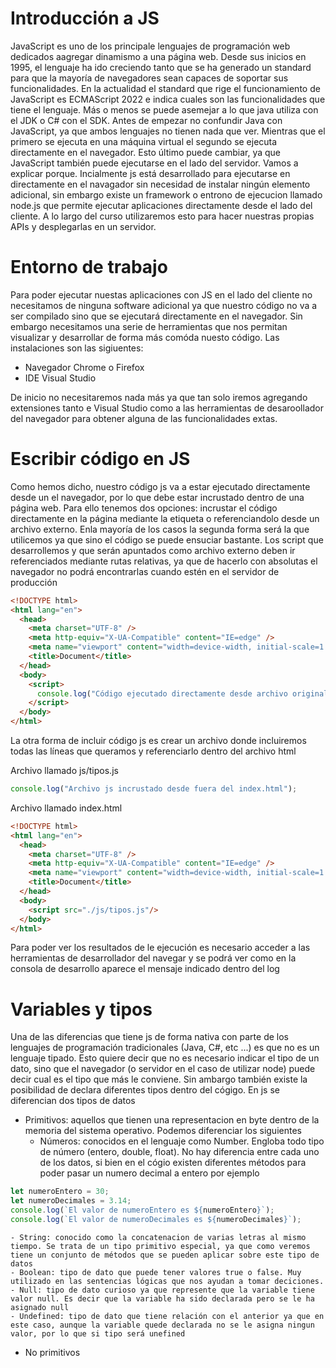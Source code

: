 # Introducción a JS

JavaScript es uno de los principale lenguajes de programación web dedicados aagregar dinamismo a una página web. Desde sus inicios en 1995, el lenguaje ha ido creciendo tanto que se ha generado un standard para que la mayoría de navegadores sean capaces de soportar sus funcionalidades. En la actualidad el standard que rige el funcionamiento de JavaScript es ECMAScript 2022 e indica cuales son las funcionalidades que tiene el lenguaje. Más o menos se puede asemejar a lo que java utiliza con el JDK o C# con el SDK. Antes de empezar no confundir Java con JavaScript, ya que ambos lenguajes no tienen nada que ver. Mientras que el primero se ejecuta en una máquina virtual el segundo se ejecuta directamente en el navegador. Esto último puede cambiar, ya que JavaScript también puede ejecutarse en el lado del servidor. Vamos a explicar porque. Incialmente js está desarrollado para ejecutarse en directamente en el navagador sin necesidad de instalar ningún elemento adicional, sin embargo existe un framework o entrono de ejecucion llamado node.js que permite ejecutar aplicaciones directamente desde el lado del cliente. A lo largo del curso utilizaremos esto para hacer nuestras propias APIs y desplegarlas en un servidor.

# Entorno de trabajo

Para poder ejecutar nuestas aplicaciones con JS en el lado del cliente no necesitamos de ninguna software adicional ya que nuestro código no va a ser compilado sino que se ejecutará directamente en el navegador. Sin embargo necesitamos una serie de herramientas que nos permitan visualizar y desarrollar de forma más comóda nuesto código. Las instalaciones son las sigiuentes:

- Navegador Chrome o Firefox
- IDE Visual Studio

De inicio no necesitaremos nada más ya que tan solo iremos agregando extensiones tanto e Visual Studio como a las herramientas de desaroollador del navegador para obtener alguna de las funcionalidades extas. 

# Escribir código en JS

Como hemos dicho, nuestro código js va a estar ejecutado directamente desde un el navegador, por lo que debe estar incrustado dentro de una página web. Para ello tenemos dos opciones: incrustar el código directamente en la página mediante la etiqueta <script></script> o referenciandolo desde un archivo externo. Enla mayoría de los casos la segunda forma será la que utilicemos ya que sino el código se puede ensuciar bastante. Los script que desarrollemos y que serán apuntados como archivo externo deben ir referenciados mediante rutas relativas, ya que de hacerlo con absolutas el navegador no podrá encontrarlas cuando estén en el servidor de producción

```html
<!DOCTYPE html>
<html lang="en">
  <head>
    <meta charset="UTF-8" />
    <meta http-equiv="X-UA-Compatible" content="IE=edge" />
    <meta name="viewport" content="width=device-width, initial-scale=1.0" />
    <title>Document</title>
  </head>
  <body>
    <script>
      console.log("Código ejecutado directamente desde archivo original");
    </script>
  </body>
</html>

```

La otra forma de incluir código js es crear un archivo donde incluiremos todas las líneas que queramos y referenciarlo dentro del archivo html

Archivo llamado js/tipos.js

```javascript
console.log("Archivo js incrustado desde fuera del index.html");

```
Archivo llamado index.html
```html
<!DOCTYPE html>
<html lang="en">
  <head>
    <meta charset="UTF-8" />
    <meta http-equiv="X-UA-Compatible" content="IE=edge" />
    <meta name="viewport" content="width=device-width, initial-scale=1.0" />
    <title>Document</title>
  </head>
  <body>
    <script src="./js/tipos.js"/>
  </body>
</html>

```

Para poder ver los resultados de le ejecución es necesario acceder a las herramientas de desarrollador del navegar y se podrá ver como en la consola de desarrollo aparece el mensaje indicado dentro del log

# Variables y tipos

Una de las diferencias que tiene js de forma nativa con parte de los lenguajes de programación tradicionales (Java, C#, etc ...) es que no es un lenguaje tipado. Esto quiere decir que no es necesario indicar el tipo de un dato, sino que el navegador (o servidor en el caso de utilizar node) puede decir cual es el tipo que más le conviene. Sin ambargo también existe la posibilidad de declara diferentes tipos dentro del cógigo. En js se diferencian dos tipos de datos

- Primitivos: aquellos que tienen una representacion en byte dentro de la memoria del sistema operativo. Podemos diferenciar los siguientes
    - Números: conocidos en el lenguaje como Number. Engloba todo tipo de número (entero, double, float). No hay diferencia entre cada uno de los datos, si bien en el cógio existen diferentes métodos para poder pasar un numero decimal a entero por ejemplo


````javascript
let numeroEntero = 30;
let numeroDecimales = 3.14;
console.log(`El valor de numeroEntero es ${numeroEntero}`);
console.log(`El valor de numeroDecimales es ${numeroDecimales}`);
````


    - String: conocido como la concatenacion de varias letras al mismo tiempo. Se trata de un tipo primitivo especial, ya que como veremos tiene un conjunto de métodos que se pueden aplicar sobre este tipo de datos
    - Boolean: tipo de dato que puede tener valores true o false. Muy utilizado en las sentencias lógicas que nos ayudan a tomar deciciones. 
    - Null: tipo de dato curioso ya que represente que la variable tiene valor null. Es decir que la variable ha sido declarada pero se le ha asignado null
    - Undefined: tipo de dato que tiene relación con el anterior ya que en este caso, aunque la variable quede declarada no se le asigna ningun valor, por lo que si tipo será unefined




- No primitivos


